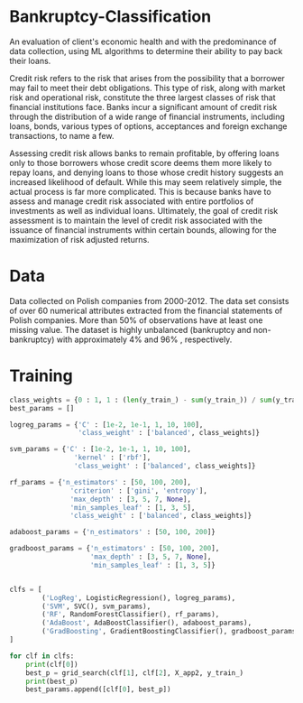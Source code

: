 # Bankruptcy-Classification
An evaluation of client's economic health and with the predominance of data collection, using ML algorithms to determine their ability to pay back their loans.

Credit risk refers to the risk that arises from the possibility that a borrower may fail to meet their debt obligations. This type of risk, along with market risk and operational risk, constitute the three largest classes of risk that financial institutions face. Banks incur a significant amount of credit risk through the distribution of a wide range of financial instruments, including loans, bonds, various types of options, acceptances and foreign exchange transactions, to name a few. 

Assessing credit risk allows banks to remain profitable, by offering loans  only to those borrowers whose credit score deems them more likely to repay loans,  and denying loans to those whose credit history suggests an increased likelihood of default. While this may seem relatively simple, the actual process is far more complicated. This is because banks have to assess and manage credit risk associated with entire portfolios of investments as well as individual loans. Ultimately, the goal of credit risk assessment is to maintain the level of credit risk associated with the issuance of financial instruments within certain bounds, allowing for the maximization of risk adjusted returns.

# Data

Data collected on Polish companies from 2000-2012. The data set consists of over 60 numerical attributes extracted from the financial statements of Polish companies.
More than 50% of observations have at least one missing value.
The dataset is highly unbalanced (bankruptcy and non-bankruptcy) with
approximately 4% and 96% , respectively.

# Training

```python
class_weights = {0 : 1, 1 : (len(y_train_) - sum(y_train_)) / sum(y_train_)}
best_params = []

logreg_params = {'C' : [1e-2, 1e-1, 1, 10, 100],
                 'class_weight' : ['balanced', class_weights]}

svm_params = {'C' : [1e-2, 1e-1, 1, 10, 100],
                'kernel' : ['rbf'],
                'class_weight' : ['balanced', class_weights]}

rf_params = {'n_estimators' : [50, 100, 200],
               'criterion' : ['gini', 'entropy'],
               'max_depth' : [3, 5, 7, None],
               'min_samples_leaf' : [1, 3, 5],
               'class_weight' : ['balanced', class_weights]}

adaboost_params = {'n_estimators' : [50, 100, 200]}

gradboost_params = {'n_estimators' : [50, 100, 200],
                    'max_depth' : [3, 5, 7, None],
                    'min_samples_leaf' : [1, 3, 5]}


clfs = [
        ('LogReg', LogisticRegression(), logreg_params),
        ('SVM', SVC(), svm_params),
        ('RF', RandomForestClassifier(), rf_params),
        ('AdaBoost', AdaBoostClassifier(), adaboost_params),
        ('GradBoosting', GradientBoostingClassifier(), gradboost_params)
]

for clf in clfs:
    print(clf[0])
    best_p = grid_search(clf[1], clf[2], X_app2, y_train_)
    print(best_p)
    best_params.append([clf[0], best_p])
```

